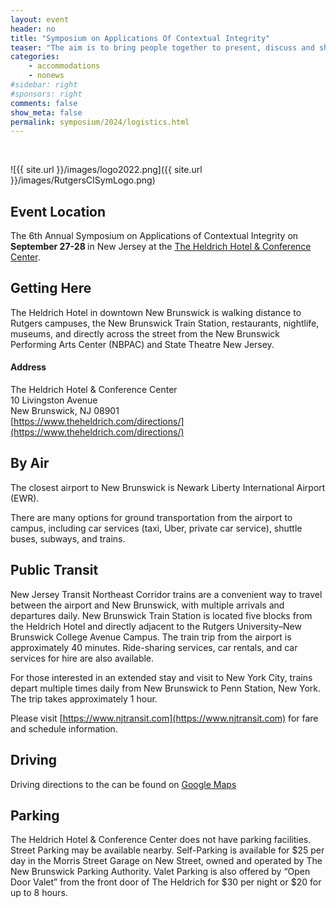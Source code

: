 ```yaml
---
layout: event
header: no
title: "Symposium on Applications Of Contextual Integrity"
teaser: "The aim is to bring people together to present, discuss and share ideas based on ongoing and completed projects drawing on CI as their underlying conception of privacy."
categories:
    - accommodations
    - nonews
#sidebar: right
#sponsors: right
comments: false
show_meta: false
permalink: symposium/2024/logistics.html
---
```

<br/>

<style>
.alert{
    position:relative;
    padding:.75rem 1.25rem;
    margin-bottom:1rem;
    border:1px solid transparent;
    border-radius:.25rem
}
.alert-heading{
    color:inherit
}
.alert-link{
    font-weight:700
}
.alert-success {
    color: #155724;
    background-color: #f7f9f7;
    border-color: #c3e6cb;
}

.alert-success hr {
    border-top-color: #b1dfbb
}

.alert-success .alert-link {
    color: #0b2e13
}
.alert-warning{
    color:#856404;
    background-color:#e6e6e6;
    border-color:#ffeeba
}
.alert-warning hr{
    border-top-color:#ffe8a1
}
.alert-warning .alert-link{
    color:#533f03
}

</style>

![{{ site.url }}/images/logo2022.png]({{ site.url }}/images/RutgersCISymLogo.png)

## Event Location

<!-- This year 5th CI Symposium will be held in at Cornell Tech, the Digital Life Initiative (DLI) on Roosevelt Island in New York City. -->

The  6th Annual Symposium on Applications of Contextual Integrity on <b>September 27-28 </b> in New Jersey at the [The Heldrich Hotel & Conference Center](https://www.theheldrich.com). 

<!--
<div class="alert alert-success" role="alert">
<h4 class="alert-heading"></h4>
  <p>
Participants are welcome to stay at the <a href="http://www.acc-schulichexecutiveconferencecentre.com/rooms.html">Schulich School of Business Executive Learning Centre (ELC)</a> onsite accommodation.
</p>
<p>
A block of guestrooms has been set aside on a first-come, first-served basis for participants.
</p>
<p>
Please contact the ELC directly to make a reservation and indicate you are attending the CI symposium block <b>#525134</b>
 </p>
 <p>
 <b>Email</b> : <a href='mailto:reservations@schulich.yorku.ca&subject=CI Symposium room reservation, block #525134'>reservations@schulich.yorku.ca</a>
 </p>
<p>
<b>Phone</b>: 1 416 650 8300
</p>
<p>
Rate: <b>CAD $174</b> plus <b>13%HST</b> based on single occupancy; CAD $20 plus 13% HST applies as double occupancy fee
</p>
<p>
<i>Each delegate will be asked for period of stay, credit card information (credit number & expiry date), email and add phone number so we can provide the confirmation details. </i>
</p>
<p>
Please book your accoomodation as soon as possible! To guarantee booking, please make your reservation by <b>August 15</b>
</p>
</div>



### Alternative Accommodations

For those wishing to stay off campus (e.g., downtown Toronto), we would encourage you to find options along the TTC’s Line 1 (the University side, i.e. between Union and York University) to ensure easy, direct and quick arrival to York University.

<table>
    <tr>
<td><a href="https://www.marriott.com/events/start.mi?id=1690988666707&key=GRP">Courtyard by Marriott Toronto Vaughan</a></td>
<td>150 Interchange Way, Toronto, ON L4K 5P7</td>
<td> <b>Special rate (209 CAD per night) for the symposium participants until August 22, 2023.</b><br/> Travel time to campus: 10-minte drive or 25 minutes by subway</td>
</tr>

<tr>
<td><a href="https://www.hilton.com/en/hotels/yyzvghw-homewood-suites-toronto-vaughan/">Homewood Suites – Toronto Vaughan</a></td>
<td>618 Applewood Crescent  Vaughan, Ontario, L4K 4B4, Canada</td>
<td>Travel time to campus: 15-minute drive or 30 minutes by subway </td>
</tr>

<tr>
<td><a href="https://www.marriott.com/en-us/hotels/yyztv-residence-inn-toronto-vaughan/overview/?scid=f2ae0541-1279-4f24-b197-a979c79310b0">Residence Inn Toronto Vaughan</a></td>
<td>11 Interchange Way, Vaughan, Ontario, Canada, L4K 5W3</td>
<td> Travel time to campus: 10-minute drive or 15 minutes by subway </td>
</tr>


<tr>
<td><a href="https://www.marriott.com/en-us/hotels/yyzsv-springhill-suites-toronto-vaughan/overview/?scid=f2ae0541-1279-4f24-b197-a979c79310b0">Spring Hill Suites Toronto Vaughan</a></td>
<td>612 Applewood Crescent, Vaughan, Ontario, Canada, L4K 4B4</td>
<td> Travel time to campus: 10-minute drive or 15 minutes by subway </td>
</tr>

<tr>
<td><a href="https://www.hilton.com/en/hotels/yyzvagi-hilton-garden-inn-toronto-vaughan/">Hilton Garden Innn</a></td>
<td>3201 Highway 7 Vaughan, Ontario L4K 5Z7 Canada</td>
<td> Travel time to campus: 10-minute drive or 20 minutes by subway</td>
</tr>


</table>

-->

## Getting Here

The Heldrich Hotel in downtown New Brunswick is walking distance to Rutgers campuses, the New Brunswick Train Station, restaurants, nightlife, museums, and directly across the street from the New Brunswick Performing Arts Center (NBPAC) and State Theatre New Jersey.

#### Address
The Heldrich Hotel & Conference Center <br/>
10 Livingston Avenue  <br/>
New Brunswick, NJ 08901 <br/>
[https://www.theheldrich.com/directions/](https://www.theheldrich.com/directions/)

## By Air

The closest airport to New Brunswick is Newark Liberty International Airport (EWR). 

There are many options for ground transportation from the airport to campus, including car services (taxi, Uber, private car service), shuttle buses, subways, and trains. 

## Public Transit

New Jersey Transit Northeast Corridor trains are a convenient way to travel between the airport and New Brunswick, with multiple arrivals and departures daily. New Brunswick Train Station is located five blocks from the Heldrich Hotel and directly adjacent to the Rutgers University–New Brunswick College Avenue Campus. The train trip from the airport is approximately 40 minutes. Ride-sharing services, car rentals, and car services for hire are also available.

For those interested in an extended stay and visit to New York City, trains depart multiple times daily from New Brunswick to Penn Station, New York. The trip takes approximately 1 hour.


Please visit [https://www.njtransit.com](https://www.njtransit.com) for fare and schedule information.

## Driving

Driving directions to the can be found on [Google Maps](https://www.google.com/maps/place/The+Heldrich+Hotel+%26+Conference+Center/@40.493001,-74.443781,14z/data=!4m9!3m8!1s0x89c3c65087ba0991:0x45b7cd3a00c809ed!5m2!4m1!1i2!8m2!3d40.4930007!4d-74.4437811!16s%2Fg%2F1tcvq69c?hl=en&entry=ttu)

## Parking

The Heldrich Hotel & Conference Center does not have parking facilities. Street Parking may be available nearby. Self-Parking is available for $25 per day in the Morris Street Garage on New Street, owned and operated by The New Brunswick Parking Authority. Valet Parking is also offered by “Open Door Valet” from the front door of The Heldrich for $30 per night or $20 for up to 8 hours. 

